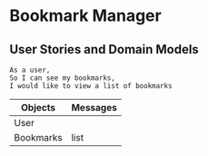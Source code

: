 # Bookmark Manager

## User Stories and Domain Models
```
As a user,
So I can see my bookmarks,
I would like to view a list of bookmarks
```
| Objects | Messages |
|---------|----------|
| User |  |
| Bookmarks | list |
